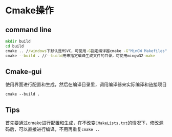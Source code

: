# Cmake操作

## command line

```cmd
mkdir build
cd build
cmake .. //windows下默认是MSVC，可使用-G指定编译器cmake -G"MinGW Makefiles" ..
cmake --build . //--build用来指定编译生成文件的目录，可使用mingw32-make
```

## Cmake-gui

使用界面进行配置和生成，然后在编译目录里，调用编译器来实际编译和链接项目
```
cmake --build .
```

## Tips

首先要通过cmake进行配置和生成，在不改变`CMakeLists.txt`的情况下，修改源码后，可以直接进行编译，不用再重复`cmake ..`